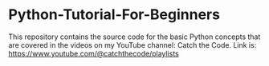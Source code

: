 # Python-Tutorial-For-Beginners
This repository contains the source code for the basic Python concepts that are covered in the videos on my YouTube channel: 
Catch the Code. Link is:  https://www.youtube.com/@catchthecode/playlists
